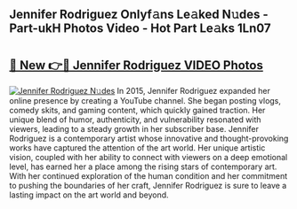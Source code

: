 ## Jennifer Rodriguez Onlyf𝚊ns Le𝚊ked N𝚞des - Part-ukH Photos Video - Hot Part Le𝚊ks 1Ln07

# <h2><a href="http://ab72226.deff.icu/?id=Jennifer+Rodriguez">🔗 New 👉🔴 Jennifer Rodriguez VIDEO Photos</a></h2>

[![Jennifer Rodriguez N𝚞des](https://i.imgur.com/rIISA9y.gif)](http://ab72226.deff.icu/?id=Jennifer+Rodriguez)
In 2015, Jennifer Rodriguez expanded her online presence by creating a YouTube channel. She began posting vlogs, comedy skits, and gaming content, which quickly gained traction. Her unique blend of humor, authenticity, and vulnerability resonated with viewers, leading to a steady growth in her subscriber base. Jennifer Rodriguez is a contemporary artist whose innovative and thought-provoking works have captured the attention of the art world. Her unique artistic vision, coupled with her ability to connect with viewers on a deep emotional level, has earned her a place among the rising stars of contemporary art. With her continued exploration of the human condition and her commitment to pushing the boundaries of her craft, Jennifer Rodriguez is sure to leave a lasting impact on the art world and beyond.
